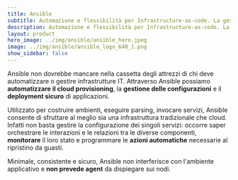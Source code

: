 ```yaml
---
title: Ansible
subtitle: Automazione e flessibilità per Infrastructure-as-code. La gestione dei tuoi asset IT, human-readable & machine readable.
description: Automazione e flessibilità per Infrastructure-as-code. La gestione dei tuoi asset IT, human-readable & machine readable.
layout: product
hero_image: ../img/ansible/ansible_hero.jpeg
image: ../img/ansible/ansible_logo_640_1.png
show_sidebar: false
---
```

Ansible non dovrebbe mancare nella cassetta degli attrezzi di chi deve automatizzare o gestire infrastrutture IT. Attraverso Ansible possiamo **automatizzare il cloud provisioning**, la **gestione delle configurazioni** e il **deployment sicuro** di applicazioni.

Utilizzato per costruire ambienti, eseguire parsing, invocare servizi, Ansible consente di sfruttare al meglio sia una infrastruttura tradizionale che cloud. Infatti non basta gestire la configurazione dei singoli servizi: occorre saper orchestrare le interazioni e le relazioni tra le diverse componenti, **monitorare** il loro stato e programmare le **azioni automatiche** necessarie al ripristino da guasti.

Minimale, consistente e sicuro, Ansible non interferisce con l'ambiente applicativo e **non prevede agent** da dispiegare sui nodi.

<!-- ![Ansible Automation](../img/ansible/ansible_draw.jpg) -->
